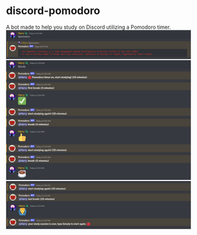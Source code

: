 # discord-pomodoro
A bot made to help you study on Discord utilizing a Pomodoro timer.
![](images/pomodoro_0.PNG)
![](images/pomodoro_1.PNG)
![](images/pomodoro_2.PNG)
